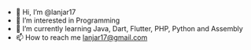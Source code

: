- 👋 Hi, I’m @lanjar17
- 👀 I’m interested in Programming
- 🌱 I’m currently learning Java, Dart, Flutter, PHP, Python and Assembly
- 📫 How to reach me lanjar17@gmail.com

<!---
lanjar17/lanjar17 is a ✨ special ✨ repository because its `README.md` (this file) appears on your GitHub profile.
You can click the Preview link to take a look at your changes.
--->

